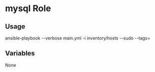 # mysql Role

## Usage

ansible-playbook --verbose main.yml -i inventory/hosts --sudo --tags=

## Variables

None
